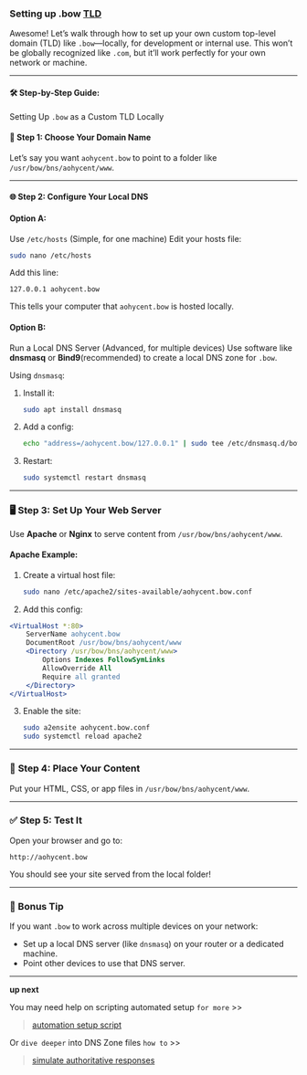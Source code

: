### Setting up .bow [TLD](TLD.md)

Awesome! Let’s walk through how to set up your own custom top-level domain (TLD) like `.bow`—locally, for development or internal use. This won’t be globally recognized like `.com`, but it’ll work perfectly for your own network or machine.

---

#### 🛠️ Step-by-Step Guide: 
Setting Up `.bow` as a Custom TLD Locally

#### 🔧 **Step 1: Choose Your Domain Name**
Let’s say you want `aohycent.bow` to point to a folder like `/usr/bow/bns/aohycent/www`.

---

#### 🌐 **Step 2: Configure Your Local DNS**

#### Option A: 
Use `/etc/hosts` (Simple, for one machine)
Edit your hosts file:

```bash
sudo nano /etc/hosts
```

Add this line:

```
127.0.0.1 aohycent.bow
```

This tells your computer that `aohycent.bow` is hosted locally.

#### Option B: 
Run a Local DNS Server (Advanced, for multiple devices)
Use software like **dnsmasq** or **Bind9**(recommended) to create a local DNS zone for `.bow`.

Using `dnsmasq`:

1. Install it:
   ```bash
   sudo apt install dnsmasq
   ```

2. Add a config:
   ```bash
   echo "address=/aohycent.bow/127.0.0.1" | sudo tee /etc/dnsmasq.d/bow.conf
   ```

3. Restart:
   ```bash
   sudo systemctl restart dnsmasq
   ```

---

### 🖥️ **Step 3: Set Up Your Web Server**

Use **Apache** or **Nginx** to serve content from `/usr/bow/bns/aohycent/www`.

#### Apache Example:

1. Create a virtual host file:
   ```bash
   sudo nano /etc/apache2/sites-available/aohycent.bow.conf
   ```

2. Add this config:

```apache
<VirtualHost *:80>
    ServerName aohycent.bow
    DocumentRoot /usr/bow/bns/aohycent/www
    <Directory /usr/bow/bns/aohycent/www>
        Options Indexes FollowSymLinks
        AllowOverride All
        Require all granted
    </Directory>
</VirtualHost>
```

3. Enable the site:
   ```bash
   sudo a2ensite aohycent.bow.conf
   sudo systemctl reload apache2
   ```

---

### 📁 **Step 4: Place Your Content**

Put your HTML, CSS, or app files in `/usr/bow/bns/aohycent/www`.

---

### ✅ **Step 5: Test It**

Open your browser and go to:

```
http://aohycent.bow
```

You should see your site served from the local folder!

---

### 🧠 Bonus Tip

If you want `.bow` to work across multiple devices on your network:
- Set up a local DNS server (like `dnsmasq`) on your router or a dedicated machine.
- Point other devices to use that DNS server.

---

**up next**

You may need help on scripting automated setup 
`for more` >>
> [automation setup script](DNS_setup-script.md)

Or `dive deeper` into DNS Zone files 
`how to` >>
>  [simulate authoritative responses](DNS_auth-responses.md)

